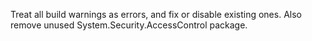 Treat all build warnings as errors, and fix or disable existing ones. Also remove unused System.Security.AccessControl package.

